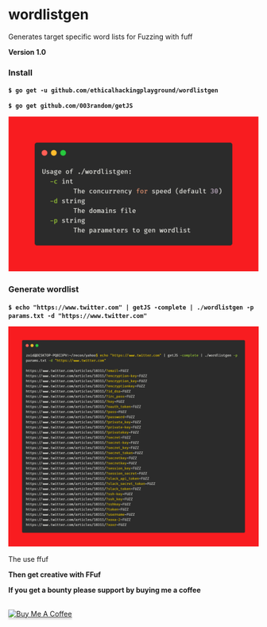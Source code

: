# wordlistgen
Generates target specific word lists for Fuzzing with fuff

**Version 1.0**


### Install

**`$ go get -u github.com/ethicalhackingplayground/wordlistgen`**

**`$ go get github.com/003random/getJS`**


![GitHub Logo](carbon.png)


### Generate wordlist
**`$ echo "https://www.twitter.com" | getJS -complete | ./wordlistgen -p params.txt -d "https://www.twitter.com"`**

![GitHub Logo](carbon2.png)

The use ffuf


**Then get creative with FFuf**




**If you get a bounty please support by buying me a coffee**

<br>
<a href="https://www.buymeacoffee.com/krypt0mux" target="_blank"><img src="https://www.buymeacoffee.com/assets/img/custom_images/orange_img.png" alt="Buy Me A Coffee" style="height: 41px !important;width: 174px !important;box-shadow: 0px 3px 2px 0px rgba(190, 190, 190, 0.5) !important;-webkit-box-shadow: 0px 3px 2px 0px rgba(190, 190, 190, 0.5) !important;" ></a>
